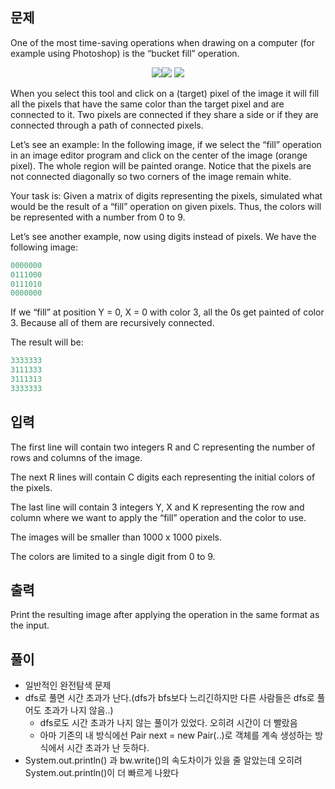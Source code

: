 ## 문제
One of the most time-saving operations when drawing on a computer (for example using Photoshop) is the “bucket fill”  operation. 
<p align="center"><img src = "https://onlinejudgeimages.s3-ap-northeast-1.amazonaws.com/problem/15240/1.gif"><img src = "https://onlinejudgeimages.s3-ap-northeast-1.amazonaws.com/problem/15240/2.png"> <img src = "https://onlinejudgeimages.s3-ap-northeast-1.amazonaws.com/problem/15240/3.png"></p>


When you select this tool and click on a (target) pixel of the image it will fill all the pixels that have the same color than the target pixel and are connected to it. Two pixels are connected if they share a side or if they are connected through a path of connected pixels.

Let’s see an example: In the following image, if we select the “fill” operation in an image editor program and click on the center of the image (orange pixel). The whole region will be painted orange. Notice that the pixels are not connected diagonally so two corners of the image remain white.

 

Your task is: Given a matrix of digits representing the pixels, simulated what would be the result of a “fill” operation on given pixels. Thus, the colors will be represented with a number from 0 to 9.

Let’s see another example, now using digits instead of pixels. We have the following image:
```java 
0000000
0111000
0111010
0000000
```
If we “fill” at position Y = 0, X = 0 with color 3, all the 0s get painted of color 3. Because all of them are recursively connected.

The result will be:

```java
3333333
3111333
3111313
3333333
```

## 입력
The first line will contain two integers R and C representing the number of rows and columns of the image.

The next R lines will contain C digits each representing the initial colors of the pixels.

The last line will contain 3 integers Y, X and K representing the row and column where we want to apply the “fill” operation and the color to use.

The images will be smaller than 1000 x 1000 pixels.

The colors are limited to a single digit from 0 to 9.

## 출력
Print the resulting image after applying the operation in the same format as the input.

## 풀이 
 - 일반적인 완전탐색 문제
 - dfs로 풀면 시간 초과가 난다.(dfs가 bfs보다 느리긴하지만 다른 사람들은 dfs로 풀어도 초과가 나지 않음..)
   - dfs로도 시간 초과가 나지 않는 풀이가 있었다. 오히려 시간이 더 빨랐음
   - 아마 기존의 내 방식에선 Pair next = new Pair(..)로 객체를 계속 생성하는 방식에서 시간 초과가 난 듯하다.
 - System.out.println() 과 bw.write()의 속도차이가 있을 줄 알았는데 오히려 System.out.println()이 더 빠르게 나왔다
